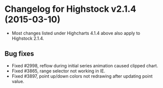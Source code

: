 # Changelog for Highstock v2.1.4 (2015-03-10)
        
- Most changes listed under Highcharts 4.1.4 above also apply to Highstock 2.1.4.

## Bug fixes
- Fixed #2998, reflow during initial series animation caused clipped chart.
- Fixed #3865, range selector not working in IE.
- Fixed #3897, point up/down colors not redrawing after updating point value.